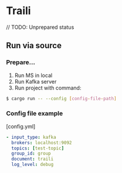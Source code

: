 # Traili
// TODO: Unprepared status


## Run via source
### Prepare...
1. Run MS in local
2. Run Kafka server
3. Run project with command:
```sh
$ cargo run -- --config [config-file-path]
```

### Config file example
[config.yml]
```yml
- input_type: kafka
  brokers: localhost:9092
  topics: [test-topic]
  group_id: group
  document: traili
  log_level: debug
```
